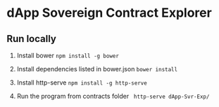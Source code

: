 # dApp Sovereign Contract Explorer

## Run locally

1. Install bower
`npm install -g bower`

2. Install dependencies listed in bower.json
`bower install`

3. Install http-serve
`npm install -g http-serve`

4. Run the program from contracts folder
` http-serve dApp-Svr-Exp/`